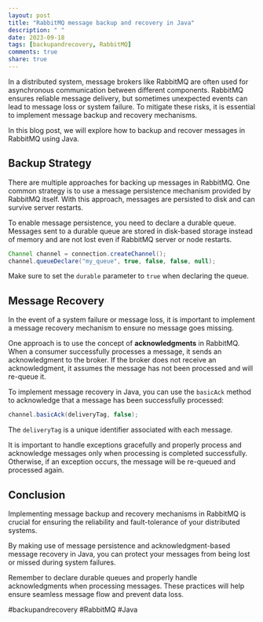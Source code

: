 ```yaml
---
layout: post
title: "RabbitMQ message backup and recovery in Java"
description: " "
date: 2023-09-18
tags: [backupandrecovery, RabbitMQ]
comments: true
share: true
---
```


In a distributed system, message brokers like RabbitMQ are often used for asynchronous communication between different components. RabbitMQ ensures reliable message delivery, but sometimes unexpected events can lead to message loss or system failure. To mitigate these risks, it is essential to implement message backup and recovery mechanisms.

In this blog post, we will explore how to backup and recover messages in RabbitMQ using Java.

## Backup Strategy

There are multiple approaches for backing up messages in RabbitMQ. One common strategy is to use a message persistence mechanism provided by RabbitMQ itself. With this approach, messages are persisted to disk and can survive server restarts.

To enable message persistence, you need to declare a durable queue. Messages sent to a durable queue are stored in disk-based storage instead of memory and are not lost even if RabbitMQ server or node restarts.

```java
Channel channel = connection.createChannel();
channel.queueDeclare("my_queue", true, false, false, null);
```

Make sure to set the `durable` parameter to `true` when declaring the queue.

## Message Recovery

In the event of a system failure or message loss, it is important to implement a message recovery mechanism to ensure no message goes missing.

One approach is to use the concept of **acknowledgments** in RabbitMQ. When a consumer successfully processes a message, it sends an acknowledgment to the broker. If the broker does not receive an acknowledgment, it assumes the message has not been processed and will re-queue it.

To implement message recovery in Java, you can use the `basicAck` method to acknowledge that a message has been successfully processed:

```java
channel.basicAck(deliveryTag, false);
```

The `deliveryTag` is a unique identifier associated with each message.

It is important to handle exceptions gracefully and properly process and acknowledge messages only when processing is completed successfully. Otherwise, if an exception occurs, the message will be re-queued and processed again.

## Conclusion

Implementing message backup and recovery mechanisms in RabbitMQ is crucial for ensuring the reliability and fault-tolerance of your distributed systems.

By making use of message persistence and acknowledgment-based message recovery in Java, you can protect your messages from being lost or missed during system failures.

Remember to declare durable queues and properly handle acknowledgments when processing messages. These practices will help ensure seamless message flow and prevent data loss.

#backupandrecovery #RabbitMQ #Java